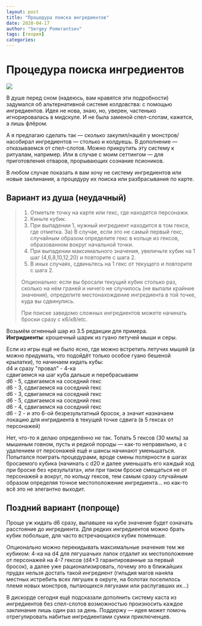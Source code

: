 ```yaml
---
layout: post
title: "Процедура поиска ингредиентов"
date: 2020-04-17
author: "Sergey Pomerantsev"
tags: [теория]
categories:
---
```


# Процедура поиска ингредиентов

![](/images/_ingridient.jpg)

В душе перед сном (надеюсь, вам нравятся эти подробности) задумался об альтернативной системе колдовства: с помощью ингредиентов. Идея не нова, знаю, но, уверен, частенько игнорировалась в мидскуле. И не была заменой спел-слотам, кажется, а лишь флёром.

А я предлагаю сделать так — сколько закупил/нашёл у монстров/насобирал ингредиентов — столько и колдуешь. В дополнение — отказываемся от спел-слотов. Можно прикрутить эту систему к ритуалам, например. Или в случае с моим сеттингом — для приготовления отваров, прорывающих сознание псиоников.

В любом случае показать я вам хочу не систему ингредиентов или новые заклинания, а процедуру их поиска или разбрасывания по карте.

## Вариант из душа (неудачный)

> 1) Отметьте точку на карте или гекс, где находятся персонажи.
> 2) Киньте кубик.
> 3) При выпадении 1, нужный ингредиент находится в том гексе, где отметка.
> 3а) В случае, если это не самый первый гекс, случайным образом определите гекс в кольце из гексов, образованном вокруг начальной точки.
> 4) При выпадении максимального значения, увеличьте кубик на 1 шаг (4,6,8,10,12,20) и повторите с шага 2.
> 5) В иных случаях, сдвиньтесь на 1 гекс от текущего и повторите с шага 2.
> 
> Опционально: если вы бросали текущий кубик столько раз, сколько на нём граней и ничего не случилось (не выпали крайние значения), определите местонахождение ингредиента в той точке, куда вы сдвинулись.
> 
> При поиске заведомо сложных ингредиентов можете начинать броски сразу с к6/к8/etc.

Возьмём огненный шар из 3.5 редакции для примера.  
**Ингридиенты**: крошечный шарик из гуано летучей мыши и серы.

Если из игры ещё не было ясно, где можно встретить летучих мышей (а можно придумать, что подойдёт только особое гуано бешеной крылатки), то начинаем кидать кубы:  
d4 и сразу "провал" - 4-ка  
сдвигаемся на шаг куба дальше и перебрасываем  
d6 - 5, сдвигаемся на соседний гекс  
d6 - 3, сдвигаемся на соседний гекс  
d6 - 3, сдвигаемся на соседний гекс  
d6 - 5, сдвигаемся на соседний гекс  
d6 - 4, сдвигаемся на соседний гекс  
d6 - 2 - и это 6-ой безрезультатный бросок, а значит назначаем локацию для ингридиента в текущей точке сдвига (в 5 гексах от персонажей)

Нет, что-то я делаю определённо не так. Топать 5 гексов (30 миль) за мышиным говном, пусть и редкой породы — как-то неправильно, а с удалением от персонажей ещё и шансы начинают уменьшаться. Попытался поиграть процедурами, вроде смены полярности в шагах бросаемого кубика (начинать с d20 и далее уменьшать его каждый ход при броске без «результата», или при таком броске смещаться не от персонажей а вокруг, по кольцу гексов, тем самым сразу случайным образом определяя точное местоположение ингредиента… но как-то всё это не элегантно выходит.

## Поздний вариант (попроще)

Проще уж кидать d6 сразу, выпавшее на кубе значение будет означать расстояние до ингредиента. Для редких ингредиентов можно брать кубик побольше, для часто встречающихся кубик поменьше.

Опционально можно перекидывать максимальные значения тем же кубиком:
4-ка на d4 для лягушачьих лапок отдалит их местоположение от персонажей на 4-7 гексов (d4+3 гарантированные за первый бросок), а далее уже рационализировать, почему это в ближайших прудах нельзя достать такой ингредиент (гильдия магов наняла местных истребить всех лягушек в округе, на болотах поселилось племя новых монстров, пытающихся лягухами или распугавших их…)

В дискорде сегодня ещё подсказали дополнить систему каста из ингредиентов без спел-слотов возможностью произносить каждое заклинание лишь один раз за день. Поддержу — идея может помочь отрегулировать набитые ингредиентами сумки приключенцев.
